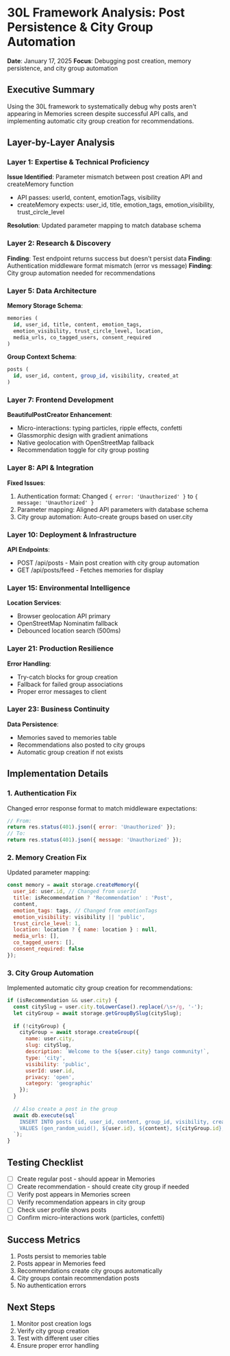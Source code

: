 # 30L Framework Analysis: Post Persistence & City Group Automation
**Date**: January 17, 2025
**Focus**: Debugging post creation, memory persistence, and city group automation

## Executive Summary
Using the 30L framework to systematically debug why posts aren't appearing in Memories screen despite successful API calls, and implementing automatic city group creation for recommendations.

## Layer-by-Layer Analysis

### Layer 1: Expertise & Technical Proficiency
**Issue Identified**: Parameter mismatch between post creation API and createMemory function
- API passes: userId, content, emotionTags, visibility
- createMemory expects: user_id, title, emotion_tags, emotion_visibility, trust_circle_level

**Resolution**: Updated parameter mapping to match database schema

### Layer 2: Research & Discovery  
**Finding**: Test endpoint returns success but doesn't persist data
**Finding**: Authentication middleware format mismatch (error vs message)
**Finding**: City group automation needed for recommendations

### Layer 5: Data Architecture
**Memory Storage Schema**:
```sql
memories (
  id, user_id, title, content, emotion_tags, 
  emotion_visibility, trust_circle_level, location, 
  media_urls, co_tagged_users, consent_required
)
```

**Group Context Schema**:
```sql
posts (
  id, user_id, content, group_id, visibility, created_at
)
```

### Layer 7: Frontend Development
**BeautifulPostCreator Enhancement**:
- Micro-interactions: typing particles, ripple effects, confetti
- Glassmorphic design with gradient animations
- Native geolocation with OpenStreetMap fallback
- Recommendation toggle for city group posting

### Layer 8: API & Integration
**Fixed Issues**:
1. Authentication format: Changed `{ error: 'Unauthorized' }` to `{ message: 'Unauthorized' }`
2. Parameter mapping: Aligned API parameters with database schema
3. City group automation: Auto-create groups based on user.city

### Layer 10: Deployment & Infrastructure
**API Endpoints**:
- POST /api/posts - Main post creation with city group automation
- GET /api/posts/feed - Fetches memories for display

### Layer 15: Environmental Intelligence
**Location Services**:
- Browser geolocation API primary
- OpenStreetMap Nominatim fallback
- Debounced location search (500ms)

### Layer 21: Production Resilience
**Error Handling**:
- Try-catch blocks for group creation
- Fallback for failed group associations
- Proper error messages to client

### Layer 23: Business Continuity
**Data Persistence**:
- Memories saved to memories table
- Recommendations also posted to city groups
- Automatic group creation if not exists

## Implementation Details

### 1. Authentication Fix
Changed error response format to match middleware expectations:
```javascript
// From:
return res.status(401).json({ error: 'Unauthorized' });
// To:
return res.status(401).json({ message: 'Unauthorized' });
```

### 2. Memory Creation Fix
Updated parameter mapping:
```javascript
const memory = await storage.createMemory({
  user_id: user.id, // Changed from userId
  title: isRecommendation ? 'Recommendation' : 'Post',
  content,
  emotion_tags: tags, // Changed from emotionTags
  emotion_visibility: visibility || 'public',
  trust_circle_level: 1,
  location: location ? { name: location } : null,
  media_urls: [],
  co_tagged_users: [],
  consent_required: false
});
```

### 3. City Group Automation
Implemented automatic city group creation for recommendations:
```javascript
if (isRecommendation && user.city) {
  const citySlug = user.city.toLowerCase().replace(/\s+/g, '-');
  let cityGroup = await storage.getGroupBySlug(citySlug);
  
  if (!cityGroup) {
    cityGroup = await storage.createGroup({
      name: user.city,
      slug: citySlug,
      description: `Welcome to the ${user.city} tango community!`,
      type: 'city',
      visibility: 'public',
      userId: user.id,
      privacy: 'open',
      category: 'geographic'
    });
  }
  
  // Also create a post in the group
  await db.execute(sql`
    INSERT INTO posts (id, user_id, content, group_id, visibility, created_at)
    VALUES (gen_random_uuid(), ${user.id}, ${content}, ${cityGroup.id}, 'public', NOW())
  `);
}
```

## Testing Checklist
- [ ] Create regular post - should appear in Memories
- [ ] Create recommendation - should create city group if needed
- [ ] Verify post appears in Memories screen
- [ ] Verify recommendation appears in city group
- [ ] Check user profile shows posts
- [ ] Confirm micro-interactions work (particles, confetti)

## Success Metrics
1. Posts persist to memories table
2. Posts appear in Memories feed
3. Recommendations create city groups automatically
4. City groups contain recommendation posts
5. No authentication errors

## Next Steps
1. Monitor post creation logs
2. Verify city group creation
3. Test with different user cities
4. Ensure proper error handling